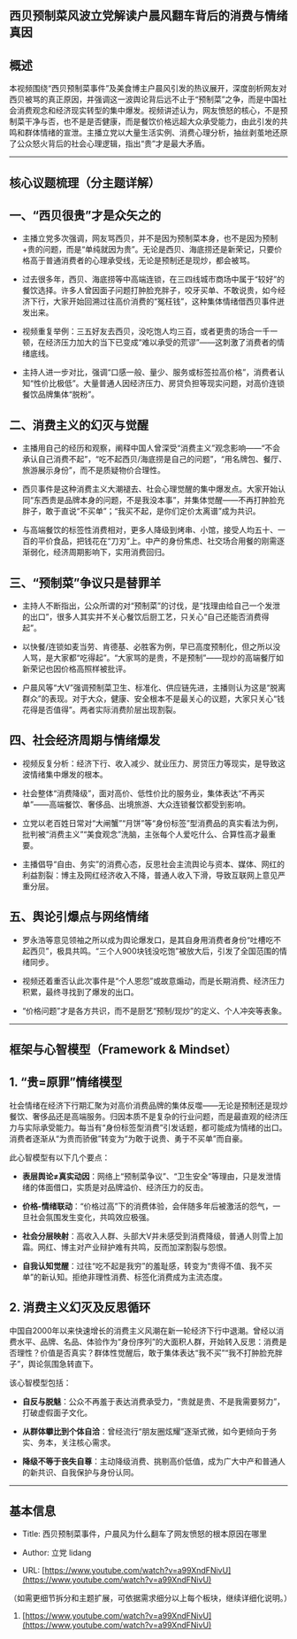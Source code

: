 ## 西贝预制菜风波立党解读户晨风翻车背后的消费与情绪真因

## 概述

本视频围绕“西贝预制菜事件”及美食博主户晨风引发的热议展开，深度剖析网友对西贝被骂的真正原因，并强调这一波舆论背后远不止于“预制菜”之争，而是中国社会消费观念和经济现实转型的集中爆发。视频讲述认为，网友愤怒的核心，不是预制菜干净与否，也不是是否健康，而是餐饮价格远超大众承受能力，由此引发的共鸣和群体情绪的宣泄。主播立党以大量生活实例、消费心理分析，抽丝剥茧地还原了公众怒火背后的社会心理逻辑，指出“贵”才是最大矛盾。

---

## 核心议题梳理（分主题详解）

## 一、“西贝很贵”才是众矢之的

- 主播立党多次强调，网友骂西贝，并不是因为预制菜本身，也不是因为预制+贵的问题，而是“单纯就因为贵”。无论是西贝、海底捞还是新荣记，只要价格高于普通消费者的心理承受线，无论是预制还是现炒，都会被骂。
    
- 过去很多年，西贝、海底捞等中高端连锁，在三四线城市商场中属于“较好”的餐饮选择。许多人曾因面子问题打肿脸充胖子，咬牙买单、不敢说贵，如今经济下行，大家开始回溯过往高价消费的“冤枉钱”，这种集体情绪借西贝事件迸发出来。
    
- 视频重复举例：三五好友去西贝，没吃饱人均三百，或者更贵的场合一千一顿，在经济压力加大的当下已变成“难以承受的荒谬”——这刺激了消费者的情绪底线。
    
- 主持人进一步对比，强调“口感一般、量少、服务或标签拉高价格”，消费者认知“性价比极低”。大量普通人因经济压力、房贷负担等现实问题，对高价连锁餐饮品牌集体“脱粉”。
    

## 二、消费主义的幻灭与觉醒

- 主播用自己的经历和观察，阐释中国人曾深受“消费主义”观念影响——“不会承认自己消费不起”，“吃不起西贝/海底捞是自己的问题”，“用名牌包、餐厅、旅游展示身份”，而不是质疑物价合理性。
    
- 西贝事件是这种消费主义大潮褪去、社会心理觉醒的集中爆发点。大家开始认同“东西贵是品牌本身的问题，不是我没本事”，并集体觉醒——不再打肿脸充胖子，敢于直说“不买单”；“我买不起，是你们定价太离谱”成为共识。
    
- 与高端餐饮的标签性消费相对，更多人降级到烤串、小馆，接受人均五十、一百的平价食品，把钱花在“刀刃”上。中产的身份焦虑、社交场合用餐的刚需逐渐弱化，经济周期影响下，实用消费回归。
    

## 三、“预制菜”争议只是替罪羊

- 主持人不断指出，公众所谓的对“预制菜”的讨伐，是“找理由给自己一个发泄的出口”，很多人其实并不关心餐饮后厨工艺，只关心“自己还能否消费得起”。
    
- 以快餐/连锁如麦当劳、肯德基、必胜客为例，早已高度预制化，但之所以没人骂，是大家都“吃得起”。“大家骂的是贵，不是预制”——现炒的高端餐厅如新荣记也因价格高照样被批评。
    
- 户晨风等“大V”强调预制菜卫生、标准化、供应链先进，主播则认为这是“脱离群众”的表现。对于大众，健康、安全根本不是最关心的议题，大家只关心“钱花得是否值得”。两者实际消费阶层出现割裂。
    

## 四、社会经济周期与情绪爆发

- 视频反复分析：经济下行、收入减少、就业压力、房贷压力等现实，是导致这波情绪集中爆发的根本。
    
- 社会整体“消费降级”，面对高价、低性价比的服务业，集体表达“不再买单”——高端餐饮、奢侈品、出境旅游、大众连锁餐饮都受到影响。
    
- 立党以老百姓日常对“大闸蟹”“月饼”等“身份标签”型消费品的真实看法为例，批判被“消费主义”“美食观念”洗脑，主张每个人爱吃什么、合算性高才最重要。
    
- 主播倡导“自由、务实”的消费心态，反思社会主流舆论与资本、媒体、网红的利益割裂：博主及网红经济收入不降，普通人收入下滑，导致互联网上意见严重分层。
    

## 五、舆论引爆点与网络情绪

- 罗永浩等意见领袖之所以成为舆论爆发口，是其自身用消费者身份“吐槽吃不起西贝”，极具共鸣。“三个人900块钱没吃饱”被放大后，引发了全国范围的情绪同步。
    
- 视频还着重否认此次事件是“个人恩怨”或故意煽动，而是长期消费、经济压力积累，最终寻找到了爆发的出口。
    
- “价格问题”才是各方共识，而不是厨艺“预制/现炒”的定义、个人冲突等表象。
    

---

## 框架与心智模型（Framework & Mindset）

## 1. “贵=原罪”情绪模型

社会情绪在经济下行期汇聚为对高价消费品牌的集体反噬——无论是预制还是现炒餐饮、奢侈品还是高端服务。归因本质不是复杂的行业问题，而是最直观的经济压力与实际承受能力。每当有“身份标签型消费”引发话题，都可能成为情绪的出口。消费者逐渐从“为贵而骄傲”转变为“为敢于说贵、勇于不买单”而自豪。

此心智模型有以下几个要点：

- **表层舆论≠真实动因**：网络上“预制菜争议”、“卫生安全”等理由，只是发泄情绪的体面借口，实质是对品牌溢价、经济压力的反击。
    
- **价格-情绪联动**：“价格过高”下的消费体验，会伴随多年后被激活的怨气，一旦社会氛围发生变化，共鸣效应极强。
    
- **社会分层映射**：高收入人群、头部大V并未感受到消费降级，普通人则雪上加霜。网红、博主对产业辩护难有共鸣，反而加深割裂与怨恨。
    
- **自我认知觉醒**：过往“吃不起是我穷”的羞耻感，转变为“贵得不值、我不买单”的新认知。拒绝非理性消费、标签化消费成为主流态度。
    

## 2. 消费主义幻灭及反思循环

中国自2000年以来快速增长的消费主义风潮在新一轮经济下行中退潮。曾经以消费水平、品牌、名品、体验作为“身份序列”的大面积人群，开始转入反思：消费是否理性？价值是否真实？群体性觉醒后，敢于集体表达“我不买”“我不打肿脸充胖子”，舆论氛围急转直下。

该心智模型包括：

- **自反与脱魅**：公众不再羞于表达消费承受力，“贵就是贵、不是我需要努力”，打破虚假面子文化。
    
- **从群体攀比到个体自洽**：曾经流行“朋友圈炫耀”逐渐式微，如今更倾向于务实、务本，关注核心需求。
    
- **降级不等于丧失自尊**：主动降级消费、挑剔高价低值，成为广大中产和普通人的新共识、自我保护与身份认同。
    

---

## 基本信息

- Title: 西贝预制菜事件，户晨风为什么翻车了网友愤怒的根本原因在哪里
    
- Author: 立党 lidang
    
- URL: [https://www.youtube.com/watch?v=a99XndFNivU](https://www.youtube.com/watch?v=a99XndFNivU)
    

（如需更细节拆分和主题扩展，可依据需求细分以上每个板块，继续详细化说明。）

1. [https://www.youtube.com/watch?v=a99XndFNivU](https://www.youtube.com/watch?v=a99XndFNivU)